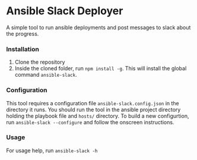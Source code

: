 # Ansible Slack Deployer
A simple tool to run ansible deployments and post messages to slack about the progress.

### Installation
1. Clone the repository
2. Inside the cloned folder, run `npm install -g`. This will install the global command `ansible-slack`.

### Configuration
This tool requires a configuration file `ansible-slack.config.json` in the directory it runs. You should run
the tool in the ansible project directory holding the playbook file and `hosts/` directory.
To build a new configurtion, run `ansible-slack --configure` and follow the onscreen instructions.


### Usage
For usage help, run `ansible-slack -h`
